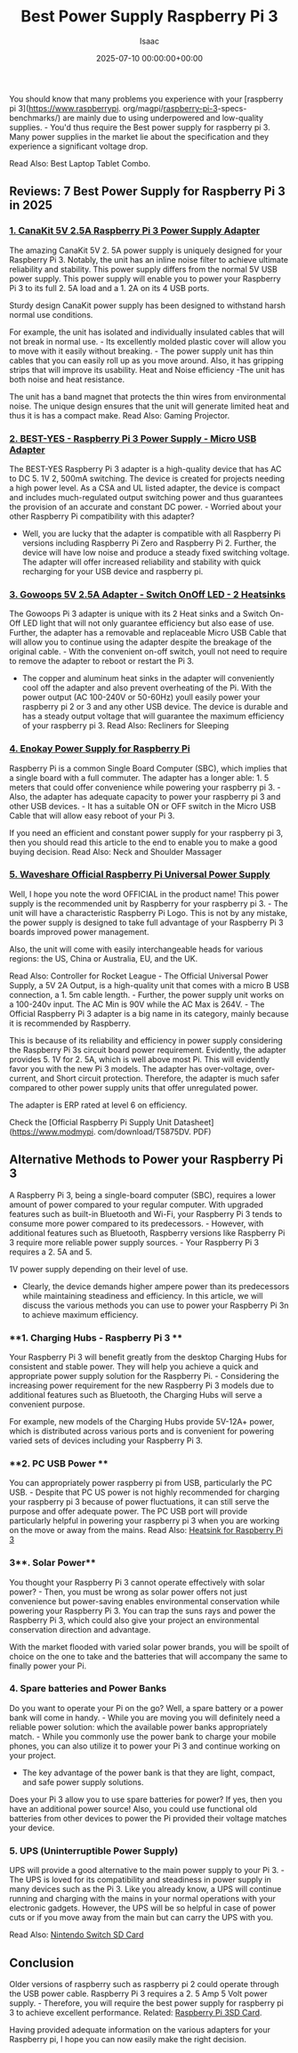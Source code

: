 ﻿---
title: Best Power Supply Raspberry Pi 3
description: You should know that many problems you experience with your raspberry pi 3-specs-benchmarks are mainly due to using underpowered and low-quality supplies. -...
slug: /best-power-supply-raspberry-pi-3/
date: 2025-07-10 00:00:00+00:00
lastmod: 2025-07-10 00:00:00+03:00
author: Isaac
categories:
- Raspberry Pi 3
tags:
- raspberry-pi-3
- power
- supply
layout: post
---

You should know that many problems you experience with your [raspberry pi 3](https://www.raspberrypi. org/magpi/[raspberry-pi-3](https://pestpolicy.com/best-heatsink-for-raspberry-pi-3/)-specs-benchmarks/) are mainly due to using underpowered and low-quality supplies. - You'd thus require the Best power supply for raspberry pi 3. Many power supplies in the market lie about the specification and they experience a significant voltage drop.

Read Also: Best Laptop Tablet Combo.

##  Reviews: 7 Best Power Supply for Raspberry Pi 3 in 2025

###  [1. CanaKit 5V 2.5A Raspberry Pi 3 Power Supply Adapter](https://www.amazon.com/dp/B00MARDJZ4/?tag=p-policy-20)

The amazing CanaKit 5V 2. 5A power supply is uniquely designed for your Raspberry Pi 3. Notably, the unit has an inline noise filter to achieve ultimate reliability and stability. This power supply differs from the normal 5V USB power supply. This power supply will enable you to power your Raspberry Pi 3 to its full 2. 5A load and a 1. 2A on its 4 USB ports.

Sturdy design CanaKit power supply has been designed to withstand harsh normal use conditions.

For example, the unit has isolated and individually insulated cables that will not break in normal use. - Its excellently molded plastic cover will allow you to move with it easily without breaking. - The power supply unit has thin cables that you can easily roll up as you move around. Also, it has gripping strips that will improve its usability. Heat and Noise efficiency -The unit has both noise and heat resistance.

The unit has a band magnet that protects the thin wires from environmental noise. The unique design ensures that the unit will generate limited heat and thus it is has a compact make. Read Also: Gaming Projector.

###  [2. BEST-YES - Raspberry Pi 3 Power Supply - Micro USB Adapter](https://www.amazon.com/dp/B0719SX3GC/?tag=p-policy-20)

The BEST-YES Raspberry Pi 3 adapter is a high-quality device that has AC to DC 5. 1V 2, 500mA switching. The device is created for projects needing a high power level. As a CSA and UL listed adapter, the device is compact and includes much-regulated output switching power and thus guarantees the provision of an accurate and constant DC power. - Worried about your other Raspberry Pi compatibility with this adapter?

- Well, you are lucky that the adapter is compatible with all Raspberry Pi versions including Raspberry Pi Zero and Raspberry Pi 2. Further, the device will have low noise and produce a steady fixed switching voltage. The adapter will offer increased reliability and stability with quick recharging for your USB device and raspberry pi.

###  [3. Gowoops 5V 2.5A Adapter - Switch OnOff LED - 2 Heatsinks](https://www.amazon.com/dp/B01FM0XOH8/?tag=p-policy-20)

The Gowoops Pi 3 adapter is unique with its 2 Heat sinks and a Switch On-Off LED light that will not only guarantee efficiency but also ease of use. Further, the adapter has a removable and replaceable Micro USB Cable that will allow you to continue using the adapter despite the breakage of the original cable. - With the convenient on-off switch, youll not need to require to remove the adapter to reboot or restart the Pi 3.

- The copper and aluminum heat sinks in the adapter will conveniently cool off the adapter and also prevent overheating of the Pi. With the power output (AC 100-240V or 50-60Hz) youll easily power your raspberry pi 2 or 3 and any other USB device. The device is durable and has a steady output voltage that will guarantee the maximum efficiency of your raspberry pi 3. Read Also: Recliners for Sleeping

###  [4. Enokay Power Supply for Raspberry Pi](https://www.amazon.com/dp/B01MZX466R/?tag=p-policy-20)

Raspberry Pi is a common Single Board Computer (SBC), which implies that a single board with a full commuter. The adapter has a longer able: 1. 5 meters that could offer convenience while powering your raspberry pi 3. - Also, the adapter has adequate capacity to power your raspberry pi 3 and other USB devices. - It has a suitable ON or OFF switch in the Micro USB Cable that will allow easy reboot of your Pi 3.

If you need an efficient and constant power supply for your raspberry pi 3, then you should read this article to the end to enable you to make a good buying decision. Read Also: Neck and Shoulder Massager

###  [5. Waveshare Official Raspberry Pi Universal Power Supply](https://www.amazon.com/dp/product/B0817VCRNQ/?t=p-policy-20)

Well, I hope you note the word OFFICIAL in the product name! This power supply is the recommended unit by Raspberry for your raspberry pi 3. - The unit will have a characteristic Raspberry Pi Logo. This is not by any mistake, the power supply is designed to take full advantage of your Raspberry Pi 3 boards improved power management.

Also, the unit will come with easily interchangeable heads for various regions: the US, China or Australia, EU, and the UK.

Read Also: Controller for Rocket League - The Official Universal Power Supply, a 5V 2A Output, is a high-quality unit that comes with a micro B USB connection, a 1. 5m cable length. - Further, the power supply unit works on a 100-240v input. The AC Min is 90V while the AC Max is 264V. - The Official Raspberry Pi 3 adapter is a big name in its category, mainly because it is recommended by Raspberry.

This is because of its reliability and efficiency in power supply considering the Raspberry Pi 3s circuit board power requirement. Evidently, the adapter provides 5. 1V for 2. 5A, which is well above most Pi. This will evidently favor you with the new Pi 3 models. The adapter has over-voltage, over-current, and Short circuit protection. Therefore, the adapter is much safer compared to other power supply units that offer unregulated power.

The adapter is ERP rated at level 6 on efficiency.

Check the [Official Raspberry Pi Supply Unit Datasheet](https://www.modmypi. com/download/T5875DV. PDF)

##  Alternative Methods to Power your Raspberry Pi 3

A Raspberry Pi 3, being a single-board computer (SBC), requires a lower amount of power compared to your regular computer. With upgraded features such as built-in Bluetooth and Wi-Fi, your Raspberry Pi 3 tends to consume more power compared to its predecessors. - However, with additional features such as Bluetooth, Raspberry versions like Raspberry Pi 3 require more reliable power supply sources. - Your Raspberry Pi 3 requires a 2. 5A and 5.

1V power supply depending on their level of use.

- Clearly, the device demands higher ampere power than its predecessors while maintaining steadiness and efficiency. In this article, we will discuss the various methods you can use to power your Raspberry Pi 3n to achieve maximum efficiency.

###  **1. Charging Hubs - Raspberry Pi 3 **

Your Raspberry Pi 3 will benefit greatly from the desktop Charging Hubs for consistent and stable power. They will help you achieve a quick and appropriate power supply solution for the Raspberry Pi. - Considering the increasing power requirement for the new Raspberry Pi 3 models due to additional features such as Bluetooth, the Charging Hubs will serve a convenient purpose.

For example, new models of the Charging Hubs provide 5V-12A+ power, which is distributed across various ports and is convenient for powering varied sets of devices including your Raspberry Pi 3.

###  **2. PC USB Power **

You can appropriately power raspberry pi from USB, particularly the PC USB. - Despite that PC US power is not highly recommended for charging your raspberry pi 3 because of power fluctuations, it can still serve the purpose and offer adequate power. The PC USB port will provide particularly helpful in powering your raspberry pi 3 when you are working on the move or away from the mains. Read Also: [Heatsink for Raspberry Pi 3](https://pestpolicy.com/best-heatsink-for-raspberry-pi-3/)

###  **3****. Solar Power**

You thought your Raspberry Pi 3 cannot operate effectively with solar power? - Then, you must be wrong as solar power offers not just convenience but power-saving enables environmental conservation while powering your Raspberry Pi 3. You can trap the suns rays and power the Raspberry Pi 3, which could also give your project an environmental conservation direction and advantage.

With the market flooded with varied solar power brands, you will be spoilt of choice on the one to take and the batteries that will accompany the same to finally power your Pi.

###  **4. Spare batteries and Power Banks**

Do you want to operate your Pi on the go? Well, a spare battery or a power bank will come in handy. - While you are moving you will definitely need a reliable power solution: which the available power banks appropriately match. - While you commonly use the power bank to charge your mobile phones, you can also utilize it to power your Pi 3 and continue working on your project.

- The key advantage of the power bank is that they are light, compact, and safe power supply solutions.

Does your Pi 3 allow you to use spare batteries for power? If yes, then you have an additional power source! Also, you could use functional old batteries from other devices to power the Pi provided their voltage matches your device.

###  **5. UPS (Uninterruptible Power Supply)**

UPS will provide a good alternative to the main power supply to your Pi 3. - The UPS is loved for its compatibility and steadiness in power supply in many devices such as the Pi 3. Like you already know, a UPS will continue running and charging with the mains in your normal operations with your electronic gadgets. However, the UPS will be so helpful in case of power cuts or if you move away from the main but can carry the UPS with you.

Read Also: [Nintendo Switch SD Card](https://pestpolicy.com/nintendo-switch-sd-card/)

##  Conclusion

Older versions of raspberry such as raspberry pi 2 could operate through the USB power cable. Raspberry Pi 3 requires a 2. 5 Amp 5 Volt power supply. - Therefore, you will require the best power supply for raspberry pi 3 to achieve excellent performance. Related: [Raspberry Pi 3SD Card](https://pestpolicy.com/best-sd-card-for-raspberry-pi-3/).

Having provided adequate information on the various adapters for your Raspberry pi, I hope you can now easily make the right decision.

